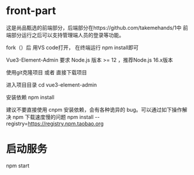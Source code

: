 # front-part

这是尚品甄选的前端部分，后端部分在https://github.com/takemehands/1中
前端部分运行之后可以支持管理端人员的登录等功能。


fork（）后
用VS code打开，
在终端运行 npm install即可

 Vue3-Element-Admin 要求 Node.js 版本 >= 12 ，推荐Node.js  16.x版本

使用git克隆项目 或者 直接下载项目

进入项目目录
cd vue3-element-admin

安装依赖
npm install

 建议不要直接使用 cnpm 安装依赖，会有各种诡异的 bug。可以通过如下操作解决 npm 下载速度慢的问题
npm install --registry=https://registry.npm.taobao.org

# 启动服务
npm start
